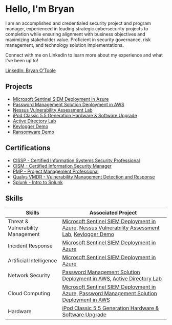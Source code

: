 # Hello, I'm Bryan

I am an accomplished and credentialed security project and program manager, experienced in leading strategic cybersecurity projects to completion while ensuring alignment with business objectives and maximizing stakeholder value. Proficient in security governance, risk management, and technology solution implementations.

Connect with me on LinkedIn to learn more about my experience and what I've been up to!

[LinkedIn: Bryan O'Toole](https://www.linkedin.com/in/bryanotoole17/)

## Projects
- [Microsoft Sentinel SIEM Deployment in Azure](https://github.com/bryanotoole/Microsoft-Sentinel-SIEM)
- [Password Management Solution Deployment in AWS](https://github.com/bryanotoole/Password-Management-Solution-Deployed-in-AWS)
- [Nessus Vulnerability Assessment Lab](https://github.com/bryanotoole/Nessus-Vulnerability-Assessment-Lab)
- [iPod Classic 5.5 Generation Hardware & Software Upgrade](https://github.com/bryanotoole/iPod-Classic-5.5-Generation-Hardware-Upgrade/blob/main/README.md)
- [Active Directory Lab](https://github.com/bryanotoole/Active-Directory-Lab/blob/main/README.md)
- [Keylogger Demo](https://github.com/bryanotoole/Keylogger-Demo/blob/main/README.md)
- [Ransomware Demo](https://github.com/bryanotoole/Ransomware-Demonstration/blob/main/README.md)

## Certifications
- [CISSP - Certified Information Systems Security Professional](https://www.credly.com/badges/267508aa-db31-4b6e-818d-86739bd004b9/public_url)
- [CISM - Certified Information Security Manager](https://www.credly.com/badges/f6059403-c37f-4e99-b145-8b2ee1025b88/public_url)
- [PMP - Project Management Professional](https://www.credly.com/badges/67e470e8-02dc-4f9a-83ae-eeaa0d3102b6/public_url)
- [Qualys VMDR - Vulnerability Management Detection and Response](https://github.com/bryanotoole/Certifications/blob/main/Qualys%20VDMR%20Cert%205.13.24.pdf)
- [Splunk - Intro to Splunk](https://github.com/bryanotoole/Certifications/blob/main/Intro%20to%20Splunk%20Certificate.pdf)

## Skills

| Skills                                        | Associated Project         |
|-----------------------------------------------|----------------------------|
| Threat & Vulnerability Management         | <a href="https://github.com/bryanotoole/Microsoft-Sentinel-SIEM">Microsoft Sentinel SIEM Deployment in Azure</a>, <a href="https://github.com/bryanotoole/Nessus-Vulnerability-Assessment-Lab">Nessus Vulnerability Assessment Lab</a>, <a href="https://github.com/bryanotoole/Keylogger-Demo/blob/main/README.md">Keylogger Demo</a>|
| Incident Response | <a href="https://github.com/bryanotoole/Microsoft-Sentinel-SIEM">Microsoft Sentinel SIEM Deployment in Azure</a> |
| Artificial Intelligence         | <a href="https://github.com/bryanotoole/Microsoft-Sentinel-SIEM">Microsoft Sentinel SIEM Deployment in Azure</a> |
| Network Security                  | <a href="https://github.com/bryanotoole/Password-Management-Solution-Deployed-in-AWS">Password Management Solution Deployment in AWS</a>, <a href="https://github.com/bryanotoole/Active-Directory-Lab/blob/main/README.md">Active Directory Lab</a>|
| Cloud Computing      | <a href="https://github.com/bryanotoole/Microsoft-Sentinel-SIEM">Microsoft Sentinel SIEM Deployment in Azure</a>, <a href="https://github.com/bryanotoole/Password-Management-Solution-Deployed-in-AWS">Password Management Solution Deployment in AWS</a> |
| Hardware | <a href="https://github.com/bryanotoole/iPod-Classic-5.5-Generation-Hardware-Upgrade/blob/main/README.mdM">iPod Classic 5.5 Generation Hardware & Software Upgrade</a>




